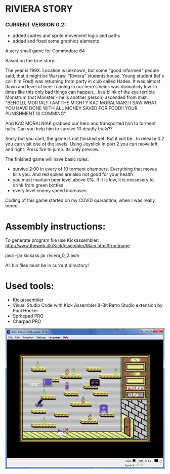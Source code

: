 # RIVIERA STORY

### CURRENT VERSION 0.2:
- added sprites and sprite movement logic and paths
- added and fixed some graphics elements

A very small game for Commodore 64

Based on the true story...

The year is 199X. Location is unknown, but some "good informed" people said, that it might be Warsaw, "Riviera" students house. Young student (let's call him Fred) was returning from party in club called Hades. It was almost dawn and level of beer running in our hero's veins was dramaticly low. In times like this only bad things can happen...
In a blink of the eye terrible Monstrum (not Monster - he is another person) ascended from mist.
"BEHOLD, MORTAL!! I AM THE MIGHTY KAC MORALNIAK!! I SAW WHAT YOU HAVE DONE WITH ALL MONEY SAVED FOR FOOD!! YOUR PUNISHMENT IS COMMING"

And KAC MORALNIAK grabbed our hero and transported him to torment halls. Can you help him to survive 10 deadly trials??

Sorry but you cant, the game is not finished yet. But it will be..
In release 0.2 you can visit one of the levels. Using Joystick in port 2 you can move left and right. Press fire to jump. Its only preview.

The finished game will have basic rules:
- survive 2:00 in every of 10 torment chambers. Everything that moves kills you. And red spikes are also not good for your health
- you must mantain beer level above 0%. If it is low, it is nessesery to drink from green bottles
- every level enemy speed increases

Coding of this game started on my COVID quarantine, when I was really bored.

# Assembly instructions:

To generate program file use Kickassembler: http://www.theweb.dk/KickAssembler/Main.html#frontpage

java –jar kickass.jar riviera_0_2.asm

All bin files must be in current directory!

# Used tools:

 - Kickassembler
 - Visual Studio Code with Kick Assembler 8-Bit Retro Studio extension by Paul Hocker
 - Spritepad PRO
 - Charpad PRO


![Version 0_1](ver_0_2/riviera_0_2.png)
